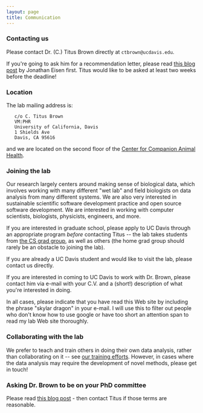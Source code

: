 ```yaml
---
layout: page
title: Communication
---
```


### Contacting us

Please contact Dr. (C.) Titus Brown directly at `ctbrown@ucdavis.edu`.

If you're going to ask him for a recommendation letter, please read
[this blog post](https://phylogenomics.wordpress.com/2013/02/21/advice-on-asking-for-letters-of-recommendation/)
by Jonathan Eisen first. Titus would like to be asked at least two weeks
before the deadline!

### Location

The lab mailing address is:
```
   c/o C. Titus Brown
   VM:PHR
   University of California, Davis
   1 Shields Ave
   Davis, CA 95616
```

and we are located on the second floor of the [Center for Companion Animal Health](http://www.vetmed.ucdavis.edu/ccah/index.cfm).


### Joining the lab

Our research largely centers around making sense of biological data,
which involves working with many different "wet lab" and field
biologists on data analysis from many different systems. We are also
very interested in sustainable scientific software development
practice and open source software development. We are interested in
working with computer scientists, biologists, physicists, engineers,
and more.

If you are interested in graduate school, please apply to UC Davis
through an appropriate program *before* contacting Titus -- the lab
takes students from [the CS grad group](http://www.cs.ucdavis.edu/graduate/), as well as others 
(the home grad group should rarely be an obstacle to joining the lab).

If you are already a UC Davis student and would like to visit the lab,
please contact us directly.

If you are interested in coming to UC Davis to work with Dr. Brown,
please contact him via e-mail with your C.V. and a (short!)
description of what you're interested in doing.

In all cases, please indicate that you have read this Web site by
including the phrase "skylar dragon" in your e-mail. I will use this
to filter out people who don't know how to use google or have too
short an attention span to read my lab Web site thoroughly.

### Collaborating with the lab

We prefer to teach and train others in doing their own data analysis,
rather than collaborating on it -- see 
[our training efforts](http://dib-training.readthedocs.org/en/pub/).  However, in cases
where the data analysis may require the development of novel methods,
please get in touch!

### Asking Dr. Brown to be on your PhD committee

Please read [this blog post](http://ivory.idyll.org/blog/will-you-join-my-committee.html) -
then contact Titus if those terms are reasonable.
